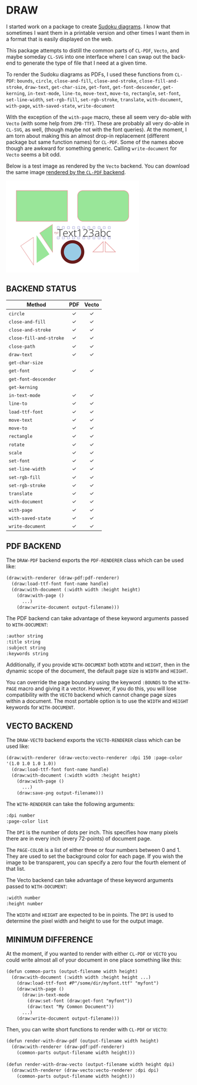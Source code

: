 DRAW
====

I started work on a package to create [Sudoku diagrams](https://github.com/nklein/sudoku-diagrams).
I know that sometimes I want them in a printable version and other times I want them
in a format that is easily displayed on the web.

This package attempts to distill the common parts of `CL-PDF`, `Vecto`, and maybe someday `CL-SVG`
into one interface where I can swap out the back-end to generate the type of file that I need
at a given time.

To render the Sudoku diagrams as PDFs, I used these functions from `CL-PDF`:
`bounds`, `circle`, `close-and-fill`,
`close-and-stroke`, `close-fill-and-stroke`, `draw-text`,
`get-char-size`, `get-font`, `get-font-descender`,
`get-kerning`, `in-text-mode`, `line-to`,
`move-text`, `move-to`, `rectangle`,
`set-font`, `set-line-width`, `set-rgb-fill`,
`set-rgb-stroke`, `translate`, `with-document`,
`with-page`, `with-saved-state`, `write-document`

With the exception of the `with-page` macro, these all seem very do-able
with `Vecto` (with some help from `ZPB-TTF`).
These are probably all very do-able in `CL-SVG`, as well, (though maybe not
with the font queries).
At the moment, I am torn about making this an almost drop-in replacement
(different package but same function names) for `CL-PDF`.
Some of the names above though are awkward for something generic.
Calling `write-document` for `Vecto` seems a bit odd.

Below is a test image as rendered by the `Vecto` backend.
You can download the same image [rendered by the `CL-PDF` backend](./images/draw-test.pdf).

![sample image from Vecto](./images/draw-test.png)

BACKEND STATUS
--------------

| Method                  | PDF   | Vecto |
|-------------------------| :---: | :---: |
| `circle`                | ✓     | ✓     |
| `close-and-fill`        | ✓     | ✓     |
| `close-and-stroke`      | ✓     | ✓     |
| `close-fill-and-stroke` | ✓     | ✓     |
| `close-path`            | ✓     | ✓     |
| `draw-text`             | ✓     | ✓     |
| `get-char-size`         |       |       |
| `get-font`              | ✓     | ✓     |
| `get-font-descender`    |       |       |
| `get-kerning`           |       |       |
| `in-text-mode`          | ✓     | ✓     |
| `line-to`               | ✓     | ✓     |
| `load-ttf-font`         | ✓     | ✓     |
| `move-text`             | ✓     | ✓     |
| `move-to`               | ✓     | ✓     |
| `rectangle`             | ✓     | ✓     |
| `rotate`                | ✓     | ✓     |
| `scale`                 | ✓     | ✓     |
| `set-font`              | ✓     | ✓     |
| `set-line-width`        | ✓     | ✓     |
| `set-rgb-fill`          | ✓     | ✓     |
| `set-rgb-stroke`        | ✓     | ✓     |
| `translate`             | ✓     | ✓     |
| `with-document`         | ✓     | ✓     |
| `with-page`             | ✓     | ✓     |
| `with-saved-state`      | ✓     | ✓     |
| `write-document`        | ✓     | ✓     |


PDF BACKEND
-----------

The `DRAW-PDF` backend exports the `PDF-RENDERER` class which can be used like:

    (draw:with-renderer (draw-pdf:pdf-renderer)
      (draw:load-ttf-font font-name handle)
      (draw:with-document (:width width :height height)
        (draw:with-page ()
          ...)
        (draw:write-document output-filename)))

The PDF backend can take advantage of these keyword arguments passed to `WITH-DOCUMENT`:

    :author string
    :title string
    :subject string
    :keywords string

Additionally, if you provide `WITH-DOCUMENT` both `WIDTH` and `HEIGHT`, then in the
dynamic scope of the document, the default page size is `WIDTH` and `HEIGHT`.

You can override the page boundary using the keyword `:BOUNDS` to the `WITH-PAGE` macro
and giving it a vector. However, if you do this, you will lose compatibility with the
`VECTO` backend which cannot change page sizes within a document. The most portable
option is to use the `WIDTH` and `HEIGHT` keywords for `WITH-DOCUMENT`.


VECTO BACKEND
-------------

The `DRAW-VECTO` backend exports the `VECTO-RENDERER` class which can be used like:

    (draw:with-renderer (draw-vecto:vecto-renderer :dpi 150 :page-color '(1.0 1.0 1.0 1.0))
      (draw:load-ttf-font font-name handle)
      (draw:with-document (:width width :height height)
        (draw:with-page ()
          ...)
        (draw:save-png output-filename)))

The `WITH-RENDERER` can take the following arguments:

    :dpi number
    :page-color list

The `DPI` is the number of dots per inch. This specifies how many pixels there are in
every inch (every 72-points) of document page.

The `PAGE-COLOR` is a list of either three or four numbers between 0 and 1. They are
used to set the background color for each page. If you wish the image to be transparent,
you can specify a zero four the fourth element of that list.

The Vecto backend can take advantage of these keyword arguments passed to `WITH-DOCUMENT`:

    :width number
    :height number

The `WIDTH` and `HEIGHT` are expected to be in points. The `DPI` is used to determine
the pixel width and height to use for the output image.


MINIMUM DIFFERENCE
------------------

At the moment, if you wanted to render with either `CL-PDF` or `VECTO` you could write
almost all of your document in one place something like this:

    (defun common-parts (output-filename width height)
      (draw:with-document (:width width :height height ...)
        (draw:load-ttf-font #P"/some/dir/myfont.ttf" "myfont")
        (draw:with-page ()
          (draw:in-text-mode
            (draw:set-font (draw:get-font "myfont"))
            (draw:text "My Common Document"))
          ...)
        (draw:write-document output-filename)))

Then, you can write short functions to render with `CL-PDF` or `VECTO`:

    (defun render-with-draw-pdf (output-filename width height)
      (draw:with-renderer (draw-pdf:pdf-renderer)
        (common-parts output-filename width height)))

    (defun render-with-draw-vecto (output-filename width height dpi)
      (draw:with-renderer (draw-vecto:vecto-renderer :dpi dpi)
        (common-parts output-filename width height)))
